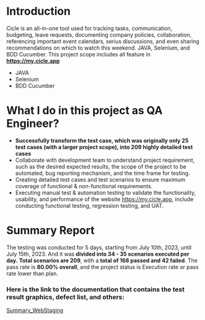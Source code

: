 # Introduction
Cicle is an all-in-one tool used for tracking tasks, communication, budgeting, leave requests, documenting company policies, collaboration, referencing important event calendars, serius discussions, and even sharing recommendations on which to watch this weekend. JAVA, Selenium, and BDD Cucumber.
This project scope includes all feature in **https://my.cicle.app**

- JAVA
- Selenium
- BDD Cucumber

# What I do in this project as QA Engineer?
- **Successfully transform the test case, which was originally only 25 test cases (with a larger project scope), into 209 highly detailed test cases**
- Collaborate with development team to understand project requirement, such as the desired expected results, the scope of the project to be automated, bug reporting mechanism, and the time frame for testing.
- Creating detailed test cases and test scenarios to ensure maximum coverage of functional & non-functional requirements.
- Executing manual test & automation testing to validate the functionality, usability, and performance of the website https://my.cicle.app, include conducting functional testing, regression testing, and UAT.

# Summary Report
The testing was conducted for 5 days, starting from July 10th, 2023, until July 15th, 2023. 
And it was **divided into 34 - 35 scenarios executed per day.**
**Total scenarios are 209**, with a **total of 168 passed and 42 failed**. The pass rate is **80.00% overall**, and the project status is Execution rate or pass rate lower than plan.

### Here is the link to the documentation that contains the test result graphics, defect list, and others:
[Summary_WebStaging](https://docs.google.com/spreadsheets/d/193EdeLmP1MpjG7HI6YxrSzyG7lou4k-M/edit?usp=drive_link&ouid=112747824545737695938&rtpof=true&sd=true)
